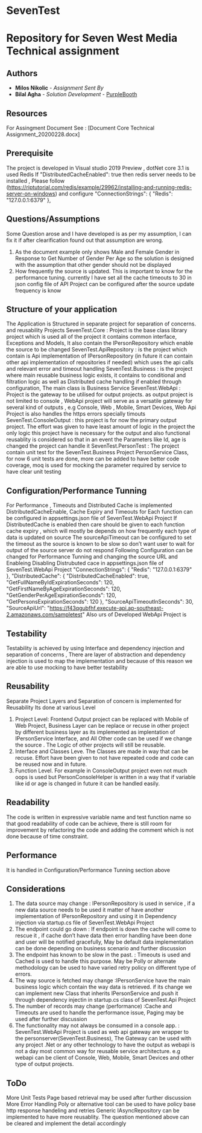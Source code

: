 # SevenTest
Repository for Seven West Media Technical assignment 
=====================================================

## Authors

* **Milos Nikolic** - *Assignment Sent By* 
* **Bilal Agha** - *Solution Development* - [PurpleBooth](https://github.com/bilalagha)

## Resources
For Assingment Document See : [Document Core Technical Assignment_20200228.docx]

## Prerequisite
The project is developed in Visual studio 2019 Preview , 
dotNet core 3.1 is used
Redis
If "DistributedCacheEnabled": true then redis server needs to be installed , Please follow (https://riptutorial.com/redis/example/29962/installing-and-running-redis-server-on-windows) and configure 
"ConnectionStrings": {
    "Redis": "127.0.0.1:6379"
  },


## Questions/Assumptions
Some Question arose and I have developed is as per my assumption, I can fix it if after clearification found out that assumption are wrong.
1. As the document example only shows Male and Female Gender in Response to Get Number of Gender Per Age so the solution is designed with the assumption that other gender should not be displayed
2. How frequently the source is updated. This is important to know for the performance tuning. currently I have set all the cache timeouts to 30 in json config file of API Project can be configured after the source update frequency is know

## Structure of your application
The Application is Structured in separate project for separation of concerns. and reusability 
Projects
	SevenTest.Core : Project is the base class library project which is used all of the project it contains common interface, Exceptions and Models, It also contain the IPersonRepository which enable the source to be changed
	SevenTest.ApiRepository : is the project which contain is Api implementation of IPersonRepository (in future it can contain other api implementation of repositories if needed) which uses the api calls and relevant error and timeout handling
	SevenTest.Business : is the project where main reusable business logic exists, it contains to conditional and filtration logic as well as Distributed cache handling if enabled through configuration, The main class is Business Service
	SevenTest.WebApi : Project is the gateway to be utilised for output projects. as output project is not limited to console , WebApi project will serve as a versatile gateway for several kind of outputs , e.g Console, Web , Mobile, Smart Devices, Web Api Project is also handles the https errors specially timouts
	SevenTest.ConsoleOutput : this project is for now the primary output project. The effort was given to have least amount of logic in the project the only logic this project have is necessary for the output and also functional reusablity is considered so that in an event the Parameters like Id, age is changed the project can handle it
	SevenTest.PersonTest : The project contain unit test for the SevenTest.Business Project PersonService Class, for now 6 unit tests are done, more can be added to have better code coverage, moq is used for mocking the parameter required by service to have clear unit testing
	


## Configuration/Performance Tunning
For Performance , Timeouts and Distributed Cache is implemented
DistributedCacheEnable, Cache Expiry and Timeouts for Each function can be configured in appsettings.json file of SevenTest.WebApi Project
If DistributedCache is enabled then care should be given to each function cache expiry , which will mostly be depends on how frequently each type of data is updated on source 
The sourceApiTimeout can be configured to set the timeout as the source is known to be slow so don’t want user to wait for output of the source server do not respond
Following Configuration can be changed for Performance Tunning and changing the source URL and Enableing Disabling Distrubuted cace in appsettings.json file of SevenTest.WebApi Project
"ConnectionStrings": {
    "Redis": "127.0.0.1:6379"
  },
  "DistributedCache": {
    "DistributedCacheEnabled": true,
    "GetFullNameByIdExpirationSeconds": 120,
    "GetFirstNameByAgeExpirationSeconds": 120,
    "GetGenderPerAgeExpirationSeconds": 120,
    "GetPersonsExpirationSeconds": 120
  },
  "SourceApiTimeoutInSeconds": 30,
  "SourceApiUrl": "https://f43qgubfhf.execute-api.ap-southeast-2.amazonaws.com/sampletest"
Also urs of Developed WebApi Project is 





## Testability
Testability is achieved by using Interface and dependency injection and separation of concerns , There are layer of abstraction and dependency injection is used to map the implementation and because of this reason we are able to use mocking to have better testability

## Reusability
Separate Project Layers and Separation of concern is implemented for Reusability 
Its done at various Level
1. Project Level: Frontend Output project can be replaced with Mobile of Web Project, Business Layer can be replace or recuse in other project by different business layer as its implemented as implentation of IPersonService Interface, and All Other code can be used if we change the source . The Logic of other projects will still be reusable.
2. Interface and Classes Leve. The Classes are made in way that can be recuse. Effort have been given to not have repeated code and code can be reused now and in future. 
3. Function Level. For example in ConsoleOutput project even not much oops is used but PersonConsoleHelper is written in a way that if variable like id or age is changed in future it can be handled easily.

## Readability
The code is written in expressive variable name and test function name so that good readability of code can be achieve, there is still room for improvement by refactoring the code and adding the comment which is not done because of time constraint.

## Performance 
It is handled in Configuration/Performance Tunning section above

## Considerations
1.	The data source may change   					: IPersonRepository is used in service , if a new data source needs to be used it matter of have another implementation of IPersonRepository and using it in Dependency injection via startup.cs file of SevenTest.WebApi Project
2.	The endpoint could go down   					: If endpoint is down the cache will come to rescue it , if cache don’t have data then error handling have been done and user will be notified gracefully, May be default data implementation can be done depending on business scenario and further discussion
3.	The endpoint has known to be slow in the past.			: Timeouts is used and Cached is used to handle this purpose. May be Polly or alternate methodology can be used to have varied retry policy on different type of errors.
4.	The way source is fetched may change 				:IPersonService have the main business logic which contain the way data is retrieved. if its change we can implement new  Class that inherits IPersonService and push it through dependency injectin in startup.cs class of SevenTest.Api Project
5.	The number of records may change (performance)			:Cache and Timeouts are used to handle the performance issue, Paging may be used after further discussion
6.	The functionality may not always be consumed in a console app.	: SevenTest.WebApi Project is used as web api gateway are wrapper to the personserver(SevenTest.Business), The Gateway can be used with any project .Net or any other technology to have the output as webapi is not a day most common way for reusable service architecture. e.g webapi can be client of Console, Web, Mobile, Smart Devices and other type of output projects.

## ToDo 
More Unit Tests
Page based retrieval may be used after further discussion
More Error Handling
Poly or alternative tool can be used to have policy base http response handeling and retries
Generic IAsyncRepository can be implemented to have more reusablity.
The question mentioned above can be cleared and implement the detail accordingly

